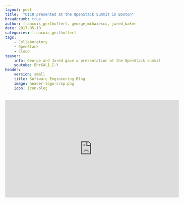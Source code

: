 ```yaml
---
layout: post
title:  "OICR presented at the OpenStack Summit in Boston"
breadcrumb: true
author: francois_gerthoffert, george_mihaiescu, jared_baker
date: 2017-05-10
categories: francois_gerthoffert
tags:
    - Collaboratory
    - OpenStack
    - Cloud
teaser:
    info: George and Jared gave a presentation at the OpenStack summit in Boston in May 2017.
    youtube: EhrXALI_I-Y
header: 
    version: small
    title: Software Engineering Blog
    image: header-logo-crop.png
    icon: icon-blog
---
```

<iframe width="560" height="315" src="https://www.youtube.com/embed/EhrXALI_I-Y" frameborder="0" allowfullscreen></iframe>
